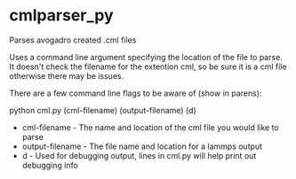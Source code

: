 # cmlparser_py
Parses avogadro created .cml files

Uses a command line argument specifying the location of the file to parse.
It doesn't check the filename for the extention cml, so be sure it is a cml
file otherwise there may be issues.

There are a few command line flags to be aware of (show in parens):

python cml.py (cml-filename) (output-filename) (d)
* cml-filename - The name and location of the cml file you would like to parse
* output-filename - The file name and location for a lammps output
* d - Used for debugging output, lines in cml.py will help print out debugging info
